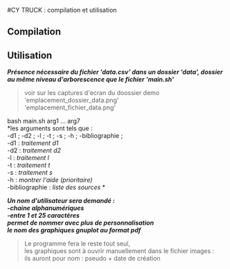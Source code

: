 #CY TRUCK : compilation et utilisation
## Compilation


## Utilisation  

***Présence nécessaire du fichier 'data.csv'
   dans un dossier 'data', dossier au même
   niveau d'arborescence que le fichier 'main.sh'***
>voir sur les captures d'ecran du doossier demo  
>'emplacement_dossier_data.png'  
>'emplacement_fichier_data.png'  

bash main.sh arg1 ... arg7   
*les arguments sont tels que :  
 -d1 ; -d2 ; -l ; -t ; -s ; -h ; -bibliographie ;  
 -d1 : _traitement d1_  
 -d2 : _traitement d2_  
  -l : _traitement l_  
 -t : _traitement t_  
 -s : _traitement s_  
 -h : _montrer l'aide (prioritaire)_  
 -bibliographie : _liste des sources_  * 

***Un nom d'utilisateur sera demandé :  
    -chaine alphanumériques  
    -entre 1 et 25 caractères  
    permet de nommer avec plus de personnalisation  
    le nom des graphiques gnuplot au format pdf***   

 >Le programme fera le reste tout seul,  
>les graphiques sont à ouvrir manuellement
>dans le fichier images :  
>ils auront pour nom : pseudo + date de création



